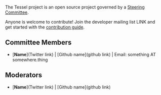 The Tessel project is an open source project governed by a [Steering Committee](/Governance.md).

Anyone is welcome to contribute! Join the developer mailing list LINK and get started with the [contribution guide](/Contributing.md).

## Committee Members

* [**Name**](Twitter link) | [Github name](github link) | Email: something AT somewhere.thing

## Moderators

* [**Name**](Twitter link) | [Github name](github link)
